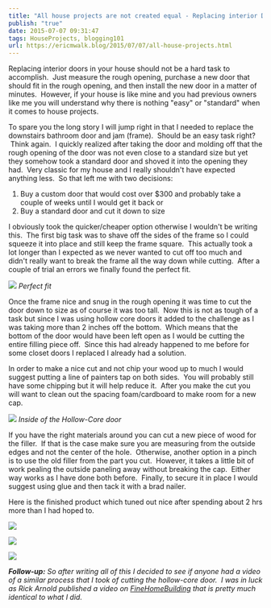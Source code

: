 ```yaml
---
title: "All house projects are not created equal - Replacing interior Doors"
publish: "true"
date: 2015-07-07 09:31:47
tags: HouseProjects, blogging101
url: https://ericmwalk.blog/2015/07/07/all-house-projects.html
---
```


Replacing interior doors in your house should not be a hard task to accomplish.  Just measure the rough opening, purchase a new door that should fit in the rough opening, and then install the new door in a matter of minutes.  However, if your house is like mine and you had previous owners like me you will understand why there is nothing "easy" or "standard" when it comes to house projects.

To spare you the long story I will jump right in that I needed to replace the downstairs bathroom door and jam (frame).  Should be an easy task right?  Think again.  I quickly realized after taking the door and molding off that the rough opening of the door was not even close to a standard size but yet they somehow took a standard door and shoved it into the opening they had.  Very classic for my house and I really shouldn't have expected anything less.  So that left me with two decisions:
<ol>
<li>Buy a custom door that would cost over $300 and probably take a couple of weeks until I would get it back or</li>
<li>Buy a standard door and cut it down to size</li>
</ol>
I obviously took the quicker/cheaper option otherwise I wouldn't be writing this.  The first big task was to shave off the sides of the frame so I could squeeze it into place and still keep the frame square.  This actually took a lot longer than I expected as we never wanted to cut off too much and didn't really want to break the frame all the way down while cutting.  After a couple of trial an errors we finally found the perfect fit.


![](https://ericmwalk.blog/uploads/2022/b978ae9bd7.jpg)
*Perfect fit*

Once the frame nice and snug in the rough opening it was time to cut the door down to size as of course it was too tall.  Now this is not as tough of a task but since I was using hollow core doors it added to the challenge as I was taking more than 2 inches off the bottom.  Which means that the bottom of the door would have been left open as I would be cutting the entire filling piece off.  Since this had already happened to me before for some closet doors I replaced I already had a solution.

In order to make a nice cut and not chip your wood up to much I would suggest putting a line of painters tap on both sides.  You will probably still have some chipping but it will help reduce it.  After you make the cut you will want to clean out the spacing foam/cardboard to make room for a new cap.


![](https://ericmwalk.blog/uploads/2022/217f0ff9a4.jpg)
*Inside of the Hollow-Core door*

If you have the right materials around you can cut a new piece of wood for the filler.  If that is the case make sure you are measuring from the outside edges and not the center of the hole.  Otherwise, another option in a pinch is to use the old filler from the part you cut.  However, it takes a little bit of work pealing the outside paneling away without breaking the cap.  Either way works as I have done both before.  Finally, to secure it in place I would suggest using glue and then tack it with a brad nailer.

Here is the finished product which tuned out nice after spending about 2 hrs more than I had hoped to.


![](https://ericmwalk.blog/uploads/2022/2f77b80b4b.jpg)

![](https://ericmwalk.blog/uploads/2022/736bd9e299.jpg)

![](https://ericmwalk.blog/uploads/2022/36b546ef80.jpg)


<em><strong>Follow-up:</strong> So after writing all of this I decided to see if anyone had a video of a similar process that I took of cutting the hollow-core door.  I was in luck as Rick Arnold published a video on <a href="http://www.finehomebuilding.com/item/20395/how-to-trim-a-hollow-core-door-to-height">FineHomeBuilding</a> that is pretty much identical to what I did. </em>